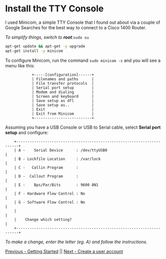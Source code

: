 # Install the TTY Console
I used Minicom, a simple TTY Console that I found out about via a couple of Google Searches for the best way to connect to a Cisco 1400 Router.

_To simplify things, switch to **root**:_`sudo su`
```bash
apt-get update && apt-get -y upgrade
apt-get install -y minicom
```

To configure Minicom, run the command `sudo minicom -s` and you will see a menu like this:
```
            +-----[configuration]------+
            | Filenames and paths      |
            | File transfer protocols  |
            | Serial port setup        |
            | Modem and dialing        |
            | Screen and keyboard      |
            | Save setup as dfl        |
            | Save setup as..          |
            | Exit                     |
            | Exit from Minicom        |
            +--------------------------+
```
Assuming you have a USB Console or USB to Serial cable, select **Serial port setup** and configure:
```
    +-----------------------------------------------------------------------+
    | A -    Serial Device      : /dev/ttyUSB0                              |
    | B - Lockfile Location     : /var/lock                                 |
    | C -   Callin Program      :                                           |
    | D -  Callout Program      :                                           |
    | E -    Bps/Par/Bits       : 9600 8N1                                  |
    | F - Hardware Flow Control : No                                        |
    | G - Software Flow Control : No                                        |
    |                                                                       |
    |    Change which setting?                                              |
    +-----------------------------------------------------------------------+
```
_To make a change, enter the letter (eg. A) and follow the instructions._

[Previous - Getting Started](README.md) || [Next - Create a user account](README3.md)